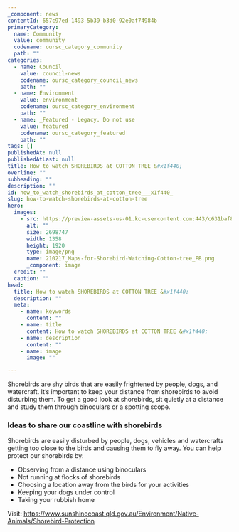 ```yaml
---
_component: news
contentId: 657c97ed-1493-5b39-b3d0-92e0af74984b
primaryCategory:
  name: Community
  value: community
  codename: oursc_category_community
  path: ""
categories:
  - name: Council
    value: council-news
    codename: oursc_category_council_news
    path: ""
  - name: Environment
    value: environment
    codename: oursc_category_environment
    path: ""
  - name: _Featured - Legacy. Do not use
    value: featured
    codename: oursc_category_featured
    path: ""
tags: []
publishedAt: null
publishedAtLast: null
title: How to watch SHOREBIRDS at COTTON TREE &#x1f440;
overline: ""
subheading: ""
description: ""
id: how_to_watch_shorebirds_at_cotton_tree___x1f440_
slug: how-to-watch-shorebirds-at-cotton-tree
hero:
  images:
    - src: https://preview-assets-us-01.kc-usercontent.com:443/c631baf8-1b46-001f-580c-d0001b68b4a8/5f79e04d-db66-441b-973e-7c11078908f9/210217_Maps-for-Shorebird-Watching-Cotton-tree_FB.png
      alt: ""
      size: 2698747
      width: 1358
      height: 1920
      type: image/png
      name: 210217_Maps-for-Shorebird-Watching-Cotton-tree_FB.png
      _component: image
  credit: ""
  caption: ""
head:
  title: How to watch SHOREBIRDS at COTTON TREE &#x1f440;
  description: ""
  meta:
    - name: keywords
      content: ""
    - name: title
      content: How to watch SHOREBIRDS at COTTON TREE &#x1f440;
    - name: description
      content: ""
    - name: image
      image: ""

---
```

Shorebirds are shy birds that are easily frightened by people, dogs, and watercraft. It’s important to keep your distance from shorebirds to avoid disturbing them. To get a good look at shorebirds, sit quietly at a distance and study them through binoculars or a spotting scope.

### Ideas to share our coastline with shorebirds

Shorebirds are easily disturbed by people, dogs, vehicles and watercrafts getting too close to the birds and causing them to fly away. You can help protect our shorebirds by:

*   Observing from a distance using binoculars
*   Not running at flocks of shorebirds
*   Choosing a location away from the birds for your activities
*   Keeping your dogs under control
*   Taking your rubbish home

Visit: <https://www.sunshinecoast.qld.gov.au/Environment/Native-Animals/Shorebird-Protection>

